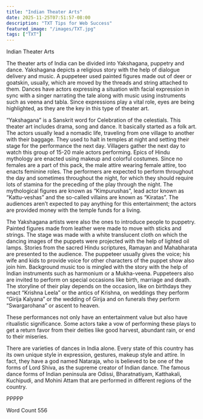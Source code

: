```yaml
---
title: "Indian Theater Arts"
date: 2025-11-25T07:51:57-08:00
description: "TXT Tips for Web Success"
featured_image: "/images/TXT.jpg"
tags: ["TXT"]
---
```


Indian Theater Arts

The theater arts of India can be divided into Yakshagana, puppetry and dance. Yakshagana depicts a religious story with the help of dialogue delivery and music. A puppeteer used painted figures made out of deer or goatskin, usually, which are moved by the threads and string attached to them. Dances have actors expressing a situation with facial expression in sync with a singer narrating the tale along with music using instruments such as veena and tabla.  Since expressions play a vital role, eyes are being highlighted, as they are the key in this type of theater art.

“Yakshagana” is a Sanskrit word for Celebration of the celestials. This theater art includes drama, song and dance.  It basically started as a folk art. The actors usually lead a nomadic life, traveling from one village to another with their baggage. They used to halt in temples at night and setting their stage for the performance the next day. Villagers gather the next day to watch this group of 15-20 male actors performing. Epics of Hindu mythology are enacted using makeup and colorful costumes. Since no females are a part of this pack, the male attire wearing female attire, too enacts feminine roles. The performers are expected to perform throughout the day and sometimes throughout the night, for which they should require lots of stamina for the preceding of the play through the night. The mythological figures are known as “Kimpurushas”, lead actor known as “Kattu-veshas” and the so-called villains are known as “Kiratas”. The audiences aren’t expected to pay anything for this entertainment; the actors are provided money with the temple funds for a living.

The Yakshagana artists were also the ones to introduce people to puppetry. Painted figures made from leather were made to move with sticks and strings. The stage was made with a white translucent cloth on which the dancing images of the puppets were projected with the help of lighted oil lamps. Stories from the sacred Hindu scriptures, Ramayan and Mahabharata are presented to the audience. The puppeteer usually gives the voice; his wife and kids to provide voice for other characters of the puppet show also join him. Background music too is mingled with the story with the help of Indian instruments such as harmonium or a Mukha-veena.  Puppeteers also are invited to perform on special occasions like birth, marriage and death. The storyline of their play depends on the occasion, like on birthdays they enact “Krishna Leela” or the antics of Krishna, on weddings they perform “Girija Kalyana” or the wedding of Girija and on funerals they perform “Swargarohana” or ascent to heaven.

These performances not only have an entertainment value but also have ritualistic significance. Some actors take a vow of performing these plays to get a return favor from their deities like good harvest, abundant rain, or end to their miseries.      

There are varieties of dances in India alone. Every state of this country has its own unique style in expression, gestures, makeup style and attire.  In fact, they have a god named Nataraja, who is believed to be one of the forms of Lord Shiva, as the supreme creator of Indian dance.  The famous dance forms of Indian peninsula are Odissi, Bharatnatiyam, Katthakali, Kuchipudi, and Mohini Attam that are performed in different regions of the country.

PPPPP

Word Count 556
 

